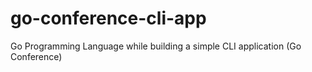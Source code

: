 # go-conference-cli-app
Go Programming Language while building a simple CLI application (Go Conference)
